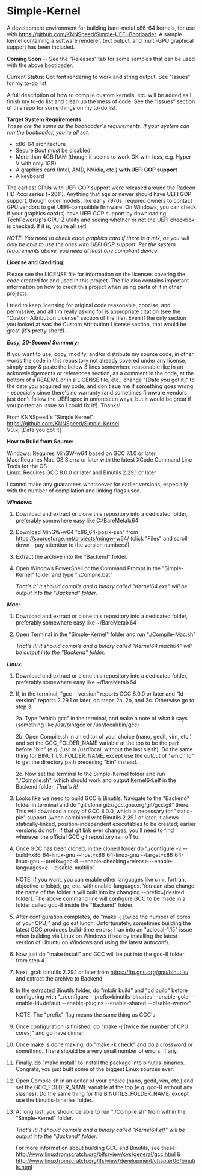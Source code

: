 # Simple-Kernel
A development environment for building bare-metal x86-64 kernels, for use with https://github.com/KNNSpeed/Simple-UEFI-Bootloader. A sample kernel containing a software renderer, text output, and multi-GPU graphical support has been included.

**Coming Soon** -- See the "Releases" tab for some samples that can be used with the above bootloader.

Current Status: Got font rendering to work and string output. See "Issues" for my to-do list.

A full description of how to compile custom kernels, etc. will be added as I finish my to-do list and clean up the mess of code. See the "Issues" section of this repo for some things on my to-do list.

**Target System Requirements:**  
*These are the same as the bootloader's requirements. If your system can run the bootloader, you're all set.*  
  
- x86-64 architecture  
- Secure Boot must be disabled  
- More than 4GB RAM (though it seems to work OK with less, e.g. Hyper-V with only 1GB)  
- A graphics card (Intel, AMD, NVidia, etc.) **with UEFI GOP support**  
- A keyboard  

The earliest GPUs with UEFI GOP support were released around the Radeon HD 7xxx series (~2011). Anything that age or newer should have UEFI GOP support, though older models, like early 7970s, required owners to contact GPU vendors to get UEFI-compatible firmware. On Windows, you can check if your graphics card(s) have UEFI GOP support by downloading TechPowerUp's GPU-Z utility and seeing whether or not the UEFI checkbox is checked. If it is, you're all set!  
  
*NOTE: You need to check each graphics card if there is a mix, as you will only be able to use the ones with UEFI GOP support. Per the system requirements above, you need at least one compliant device.*  
  
**License and Crediting:**  
  
Please see the LICENSE file for information on the licenses covering the code created for and used in this project. The file also contains important information on how to credit this project when using parts of it in other projects.  
  
I tried to keep licensing for original code reasonable, concise, and permissive, and all I'm really asking for is appropriate citation (see the "Custom Attribution License" section of the file). Even if the only section you looked at was the Custom Attribution License section, that would be great (it's pretty short!). 

***Easy, 20-Second Summary:***

If you want to use, copy, modify, and/or distribute my source code, in other words the code in this repository not already covered under any license, simply copy & paste the below 3 lines somewhere reasonable like in an acknowledgements or references section, as a comment in the code, at the bottom of a README or in a LICENSE file, etc., change "[Date you got it]" to the date you acquired my code, and don't sue me if something goes wrong - especially since there's no warranty (and sometimes firmware vendors just don't follow the UEFI spec in unforeseen ways, but it would be great if you posted an issue so I could fix it!). Thanks!
  
From KNNSpeed's "Simple Kernel":  
https://github.com/KNNSpeed/Simple-Kernel  
V0.x, [Date you got it]  

**How to Build from Source:**  
  
Windows: Requires MinGW-w64 based on GCC 7.1.0 or later  
Mac: Requires Mac OS Sierra or later with the latest XCode Command Line Tools for the OS  
Linux: Requires GCC 8.0.0 or later and Binutils 2.29.1 or later  
  
I cannot make any guarantees whatsoever for earlier versions, especially with the number of compilation and linking flags used.  
  
***Windows:***  
1. Download and extract or clone this repository into a dedicated folder, preferably somewhere easy like C:\BareMetalx64

2. Download MinGW-w64 "x86_64-posix-seh" from https://sourceforge.net/projects/mingw-w64/ (click "Files" and scroll down - pay attention to the version numbers!).

3. Extract the archive into the "Backend" folder.

4. Open Windows PowerShell or the Command Prompt in the "Simple-Kernel" folder and type ".\Compile.bat"

    *That's it! It should compile and a binary called "Kernel64.exe" will be output into the "Backend" folder.*
  
***Mac:***  
1. Download and extract or clone this repository into a dedicated folder, preferably somewhere easy like ~/BareMetalx64

2. Open Terminal in the "Simple-Kernel" folder and run "./Compile-Mac.sh"

    *That's it! It should compile and a binary called "Kernel64.mach64" will be output into the "Backend" folder.*
  
***Linux:***  

1. Download and extract or clone this repository into a dedicated folder, preferably somewhere easy like ~/BareMetalx64

2. If, in the terminal, "gcc --version" reports GCC 8.0.0 or later and "ld --version" reports 2.29.1 or later, do steps 2a, 2b, and 2c. Otherwise go to step 3.
    
    2a. Type "which gcc" in the terminal, and make a note of what it says (something like /usr/bin/gcc or /usr/local/bin/gcc)
    
    2b. Open Compile.sh in an editor of your choice (nano, gedit, vim, etc.) and set the GCC_FOLDER_NAME variable at the top to be the part before "bin" (e.g. /usr or /usr/local, without the last slash). Do the same thing for BINUTILS_FOLDER_NAME, except use the output of "which ld" to get the directory path preceding "bin" instead.
    
    2c. Now set the terminal to the Simple-Kernel folder and run "./Compile.sh", which should work and output Kernel64.elf in the Backend folder. *That's it!*

3. Looks like we need to build GCC & Binutils. Navigate to the "Backend" folder in terminal and do "git clone git://gcc.gnu.org/git/gcc.git" there. This will download a copy of GCC 8.0.0, which is necessary for "static-pie" support (when combined wiht Binutils 2.29.1 or later, it allows  statically-linked, position-independent executables to be created; earlier versions do not). If that git link ever changes, you'll need to find wherever the official GCC git repository ran off to.

4. Once GCC has been cloned, in the cloned folder do "./configure -v --build=x86_64-linux-gnu --host=x86_64-linux-gnu --target=x86_64-linux-gnu --prefix=gcc-8 --enable-checking=release --enable-languages=c --disable-multilib"

    NOTE: If you want, you can enable other languages like c++, fortran, objective-c (objc), go, etc. with enable-languages. You can also change the name of the folder it will built into by changing --prefix=[desired folder]. The above command line will configure GCC to be made in a folder called gcc-8 inside the "Backend" folder.

5. After configuration completes, do "make -j [twice the number of cores of your CPU]" and go eat lunch. Unfortunately, sometimes building the latest GCC produces build-time errors; I ran into an "aclocal-1.15" issue when building via Linux on Windows (fixed by installing the latest version of Ubuntu on Windows and using the latest autoconf).

6. Now just do "make install" and GCC will be put into the gcc-8 folder from step 4.

7. Next, grab binutils 2.29.1 or later from https://ftp.gnu.org/gnu/binutils/ and extract the archive to Backend.

8. In the extracted Binutils folder, do "mkdir build" and "cd build" before configuring with "../configure --prefix=binutils-binaries --enable-gold --enable-ld=default --enable-plugins --enable-shared --disable-werror"

    NOTE: The "prefix" flag means the same thing as GCC's.

9. Once configuration is finished, do "make -j [twice the number of CPU cores]" and go have dinner.

10. Once make is done making, do "make -k check" and do a crossword or something. There should be a very small number of errors, if any.

11. Finally, do "make install" to install the package into binutils-binaries. Congrats, you just built some of the biggest Linux sources ever.

12. Open Compile.sh in an editor of your choice (nano, gedit, vim, etc.) and set the GCC_FOLDER_NAME variable at the top (e.g. gcc-8 without any slashes). Do the same thing for the BINUTILS_FOLDER_NAME, except use the binutils-binaries folder.

13. At long last, you should be able to run "./Compile.sh" from within the "Simple-Kernel" folder.

    *That's it! It should compile and a binary called "Kernel64.elf" will be output into the "Backend" folder.*

    For more information about building GCC and Binutils, see these: http://www.linuxfromscratch.org/blfs/view/cvs/general/gcc.html & http://www.linuxfromscratch.org/lfs/view/development/chapter06/binutils.html  
